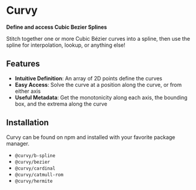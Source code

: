 # Curvy

**Define and access Cubic Bezier Splines**

Stitch together one or more Cubic Bézier curves into a spline, then use the spline for interpolation, lookup, or
anything else!

## Features

* **Intuitive Definition**: An array of 2D points define the curves
* **Easy Access**: Solve the curve at a position along the curve, or from either axis
* **Useful Metadata**: Get the monotonicity along each axis, the bounding box, and the extrema along the curve

## Installation

Curvy can be found on npm and installed with your favorite package manager.
 - `@curvy/b-spline`
 - `@curvy/bezier`
 - `@curvy/cardinal`
 - `@curvy/catmull-rom`
 - `@curvy/hermite`
